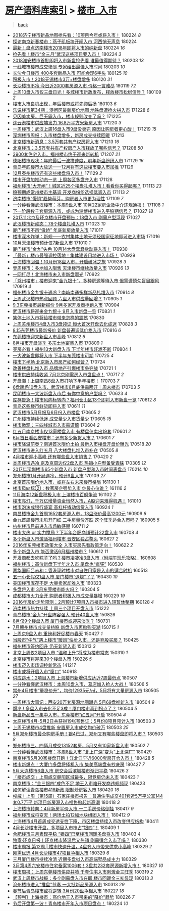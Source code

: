[房产语料库索引](../../README.md)  > [楼市_入市](楼市_入市.md)
====
> [back](../README.md)

- [2018济宁楼市新品地图抢先看：10项目今年或将入市！](http://jkwz.applinzi.com/ittc/7073593799568000010.html#2018%E6%B5%8E%E5%AE%81%E6%A5%BC%E5%B8%82%E6%96%B0%E5%93%81%E5%9C%B0%E5%9B%BE%E6%8A%A2%E5%85%88%E7%9C%8B%EF%BC%9A10%E9%A1%B9%E7%9B%AE%E4%BB%8A%E5%B9%B4%E6%88%96%E5%B0%86%E5%85%A5%E5%B8%82%EF%BC%81) 180224 *8* 
- [探访南京新春楼市：燕子矶板块开闸入市 河西悄无声息](http://jkwz.applinzi.com/ittc/7073593736338867216.html#%E6%8E%A2%E8%AE%BF%E5%8D%97%E4%BA%AC%E6%96%B0%E6%98%A5%E6%A5%BC%E5%B8%82%EF%BC%9A%E7%87%95%E5%AD%90%E7%9F%B6%E6%9D%BF%E5%9D%97%E5%BC%80%E9%97%B8%E5%85%A5%E5%B8%82+%E6%B2%B3%E8%A5%BF%E6%82%84%E6%97%A0%E5%A3%B0%E6%81%AF) 180224  
- [最新！盘点济南楼市2018年即将入市的纯新盘](http://jkwz.applinzi.com/ittc/7073584545079493648.html#%E6%9C%80%E6%96%B0%EF%BC%81%E7%9B%98%E7%82%B9%E6%B5%8E%E5%8D%97%E6%A5%BC%E5%B8%822018%E5%B9%B4%E5%8D%B3%E5%B0%86%E5%85%A5%E5%B8%82%E7%9A%84%E7%BA%AF%E6%96%B0%E7%9B%98) 180224 *16* 
- [抢先看！楼市“金三月”武汉这些项目要入市！](http://jkwz.applinzi.com/ittc/7073577116811920391.html#%E6%8A%A2%E5%85%88%E7%9C%8B%EF%BC%81%E6%A5%BC%E5%B8%82%E2%80%9C%E9%87%91%E4%B8%89%E6%9C%88%E2%80%9D%E6%AD%A6%E6%B1%89%E8%BF%99%E4%BA%9B%E9%A1%B9%E7%9B%AE%E8%A6%81%E5%85%A5%E5%B8%82%EF%BC%81) 180224 *3* 
- [2018淮安楼市首批即将入市新盘抢先看 谁最值得期待？](http://jkwz.applinzi.com/ittc/7065936252782511114.html#2018%E6%B7%AE%E5%AE%89%E6%A5%BC%E5%B8%82%E9%A6%96%E6%89%B9%E5%8D%B3%E5%B0%86%E5%85%A5%E5%B8%82%E6%96%B0%E7%9B%98%E6%8A%A2%E5%85%88%E7%9C%8B+%E8%B0%81%E6%9C%80%E5%80%BC%E5%BE%97%E6%9C%9F%E5%BE%85%EF%BC%9F) 180203 *13* 
- [一线城市楼市成交惨淡 专家给出最佳入市时间](http://jkwz.applinzi.com/ittc/7065903603091244043.html#%E4%B8%80%E7%BA%BF%E5%9F%8E%E5%B8%82%E6%A5%BC%E5%B8%82%E6%88%90%E4%BA%A4%E6%83%A8%E6%B7%A1+%E4%B8%93%E5%AE%B6%E7%BB%99%E5%87%BA%E6%9C%80%E4%BD%B3%E5%85%A5%E5%B8%82%E6%97%B6%E9%97%B4) 180203 *10* 
- [长沙今日楼市 400多套新品入市 可能会现6字头](http://jkwz.applinzi.com/ittc/7062476510005298187.html#%E9%95%BF%E6%B2%99%E4%BB%8A%E6%97%A5%E6%A5%BC%E5%B8%82+400%E5%A4%9A%E5%A5%97%E6%96%B0%E5%93%81%E5%85%A5%E5%B8%82+%E5%8F%AF%E8%83%BD%E4%BC%9A%E7%8E%B06%E5%AD%97%E5%A4%B4) 180125 *10* 
- [积极入市！2018无锡楼市3万+楼盘增多](http://jkwz.applinzi.com/ittc/7060593693109519376.html#%E7%A7%AF%E6%9E%81%E5%85%A5%E5%B8%82%EF%BC%812018%E6%97%A0%E9%94%A1%E6%A5%BC%E5%B8%823%E4%B8%87%2B%E6%A5%BC%E7%9B%98%E5%A2%9E%E5%A4%9A) 180120 *31* 
- [长沙楼市不冷 今日近2000套房源入市 价格一言难尽](http://jkwz.applinzi.com/ittc/7060236160427623431.html#%E9%95%BF%E6%B2%99%E6%A5%BC%E5%B8%82%E4%B8%8D%E5%86%B7+%E4%BB%8A%E6%97%A5%E8%BF%912000%E5%A5%97%E6%88%BF%E6%BA%90%E5%85%A5%E5%B8%82+%E4%BB%B7%E6%A0%BC%E4%B8%80%E8%A8%80%E9%9A%BE%E5%B0%BD) 180119 *72* 
- [上周10盘入市仅三盘日光！多城楼市新政发布，释放楼市松绑信号？](http://jkwz.applinzi.com/ittc/7056492863951471622.html#%E4%B8%8A%E5%91%A810%E7%9B%98%E5%85%A5%E5%B8%82%E4%BB%85%E4%B8%89%E7%9B%98%E6%97%A5%E5%85%89%EF%BC%81%E5%A4%9A%E5%9F%8E%E6%A5%BC%E5%B8%82%E6%96%B0%E6%94%BF%E5%8F%91%E5%B8%83%EF%BC%8C%E9%87%8A%E6%94%BE%E6%A5%BC%E5%B8%82%E6%9D%BE%E7%BB%91%E4%BF%A1%E5%8F%B7%EF%BC%9F) 180109 *2* 
- [楼市入市良机出现，年后楼市或将先抑后扬](http://jkwz.applinzi.com/ittc/7054474917309842449.html#%E6%A5%BC%E5%B8%82%E5%85%A5%E5%B8%82%E8%89%AF%E6%9C%BA%E5%87%BA%E7%8E%B0%EF%BC%8C%E5%B9%B4%E5%90%8E%E6%A5%BC%E5%B8%82%E6%88%96%E5%B0%86%E5%85%88%E6%8A%91%E5%90%8E%E6%89%AC) 180103 *6* 
- [乐说楼市第34期：港闸区最新房价地图 地铁盘遭抢火拼入市](http://jkwz.applinzi.com/ittc/7052142664563033105.html#%E4%B9%90%E8%AF%B4%E6%A5%BC%E5%B8%82%E7%AC%AC34%E6%9C%9F%EF%BC%9A%E6%B8%AF%E9%97%B8%E5%8C%BA%E6%9C%80%E6%96%B0%E6%88%BF%E4%BB%B7%E5%9C%B0%E5%9B%BE+%E5%9C%B0%E9%93%81%E7%9B%98%E9%81%AD%E6%8A%A2%E7%81%AB%E6%8B%BC%E5%85%A5%E5%B8%82) 171228 *6* 
- [贝因美卖房，巨无霸入市，楼市规则改变了吗？](http://jkwz.applinzi.com/ittc/7051051119017477136.html#%E8%B4%9D%E5%9B%A0%E7%BE%8E%E5%8D%96%E6%88%BF%EF%BC%8C%E5%B7%A8%E6%97%A0%E9%9C%B8%E5%85%A5%E5%B8%82%EF%BC%8C%E6%A5%BC%E5%B8%82%E8%A7%84%E5%88%99%E6%94%B9%E5%8F%98%E4%BA%86%E5%90%97%EF%BC%9F) 171225  
- [连云港楼市供应端发力 16.8万平方米新房入市](http://jkwz.applinzi.com/ittc/7049197548256887824.html#%E8%BF%9E%E4%BA%91%E6%B8%AF%E6%A5%BC%E5%B8%82%E4%BE%9B%E5%BA%94%E7%AB%AF%E5%8F%91%E5%8A%9B+16.8%E4%B8%87%E5%B9%B3%E6%96%B9%E7%B1%B3%E6%96%B0%E6%88%BF%E5%85%A5%E5%B8%82) 171220 *3* 
- [一周楼市：武汉上周16盘入市9盘没卖完 原因让购房者更心酸！](http://jkwz.applinzi.com/ittc/7048791318992520209.html#%E4%B8%80%E5%91%A8%E6%A5%BC%E5%B8%82%EF%BC%9A%E6%AD%A6%E6%B1%89%E4%B8%8A%E5%91%A816%E7%9B%98%E5%85%A5%E5%B8%829%E7%9B%98%E6%B2%A1%E5%8D%96%E5%AE%8C+%E5%8E%9F%E5%9B%A0%E8%AE%A9%E8%B4%AD%E6%88%BF%E8%80%85%E6%9B%B4%E5%BF%83%E9%85%B8%EF%BC%81) 171219 *15* 
- [深圳楼市周报：入市楼盘增多，新房成交持续回暖](http://jkwz.applinzi.com/ittc/7046620604378121232.html#%E6%B7%B1%E5%9C%B3%E6%A5%BC%E5%B8%82%E5%91%A8%E6%8A%A5%EF%BC%9A%E5%85%A5%E5%B8%82%E6%A5%BC%E7%9B%98%E5%A2%9E%E5%A4%9A%EF%BC%8C%E6%96%B0%E6%88%BF%E6%88%90%E4%BA%A4%E6%8C%81%E7%BB%AD%E5%9B%9E%E6%9A%96) 171213  
- [北京楼市新消息：3.5万套共有产权房将入市](http://jkwz.applinzi.com/ittc/7046530559818335248.html#%E5%8C%97%E4%BA%AC%E6%A5%BC%E5%B8%82%E6%96%B0%E6%B6%88%E6%81%AF%EF%BC%9A3.5%E4%B8%87%E5%A5%97%E5%85%B1%E6%9C%89%E4%BA%A7%E6%9D%83%E6%88%BF%E5%B0%86%E5%85%A5%E5%B8%82) 171213 *16* 
- [北京楼市：3.5万套共有产权房产入市释放了哪些信号？](http://jkwz.applinzi.com/ittc/7044705425440637969.html#%E5%8C%97%E4%BA%AC%E6%A5%BC%E5%B8%82%EF%BC%9A3.5%E4%B8%87%E5%A5%97%E5%85%B1%E6%9C%89%E4%BA%A7%E6%9D%83%E6%88%BF%E4%BA%A7%E5%85%A5%E5%B8%82%E9%87%8A%E6%94%BE%E4%BA%86%E5%93%AA%E4%BA%9B%E4%BF%A1%E5%8F%B7%EF%BC%9F) 171208 *50* 
- [3900套住宅入市，福州楼市终于迎来新转机](http://jkwz.applinzi.com/ittc/7044269116888712209.html#3900%E5%A5%97%E4%BD%8F%E5%AE%85%E5%85%A5%E5%B8%82%EF%BC%8C%E7%A6%8F%E5%B7%9E%E6%A5%BC%E5%B8%82%E7%BB%88%E4%BA%8E%E8%BF%8E%E6%9D%A5%E6%96%B0%E8%BD%AC%E6%9C%BA) 171207 *21* 
- [德阳楼市现状：年底最后一波拼速度，明年新盘纷纷入市](http://jkwz.applinzi.com/ittc/7041435168668124177.html#%E5%BE%B7%E9%98%B3%E6%A5%BC%E5%B8%82%E7%8E%B0%E7%8A%B6%EF%BC%9A%E5%B9%B4%E5%BA%95%E6%9C%80%E5%90%8E%E4%B8%80%E6%B3%A2%E6%8B%BC%E9%80%9F%E5%BA%A6%EF%BC%8C%E6%98%8E%E5%B9%B4%E6%96%B0%E7%9B%98%E7%BA%B7%E7%BA%B7%E5%85%A5%E5%B8%82) 171129 *16* 
- [青岛年底楼市大放送——12月将有这些楼市要入市加推](http://jkwz.applinzi.com/ittc/7041409766818055185.html#%E9%9D%92%E5%B2%9B%E5%B9%B4%E5%BA%95%E6%A5%BC%E5%B8%82%E5%A4%A7%E6%94%BE%E9%80%81%E2%80%94%E2%80%9412%E6%9C%88%E5%B0%86%E6%9C%89%E8%BF%99%E4%BA%9B%E6%A5%BC%E5%B8%82%E8%A6%81%E5%85%A5%E5%B8%82%E5%8A%A0%E6%8E%A8) 171129  
- [12月泰州楼市还有这些楼盘将入市！](http://jkwz.applinzi.com/ittc/7041375988531856401.html#12%E6%9C%88%E6%B3%B0%E5%B7%9E%E6%A5%BC%E5%B8%82%E8%BF%98%E6%9C%89%E8%BF%99%E4%BA%9B%E6%A5%BC%E7%9B%98%E5%B0%86%E5%85%A5%E5%B8%82%EF%BC%81) 171129 *2* 
- [楼市开盘加推动态一览 上周各区多盘齐入市](http://jkwz.applinzi.com/ittc/7040918378875716624.html#%E6%A5%BC%E5%B8%82%E5%BC%80%E7%9B%98%E5%8A%A0%E6%8E%A8%E5%8A%A8%E6%80%81%E4%B8%80%E8%A7%88+%E4%B8%8A%E5%91%A8%E5%90%84%E5%8C%BA%E5%A4%9A%E7%9B%98%E9%BD%90%E5%85%A5%E5%B8%82) 171128  
- [福州楼市“大开闸”！城区近25个楼盘扎堆入市！看看你买得起哪？](http://jkwz.applinzi.com/ittc/7035528357092017169.html#%E7%A6%8F%E5%B7%9E%E6%A5%BC%E5%B8%82%E2%80%9C%E5%A4%A7%E5%BC%80%E9%97%B8%E2%80%9D%EF%BC%81%E5%9F%8E%E5%8C%BA%E8%BF%9125%E4%B8%AA%E6%A5%BC%E7%9B%98%E6%89%8E%E5%A0%86%E5%85%A5%E5%B8%82%EF%BC%81%E7%9C%8B%E7%9C%8B%E4%BD%A0%E4%B9%B0%E5%BE%97%E8%B5%B7%E5%93%AA%EF%BC%9F) 171113 *23* 
- [稳预期成常州楼市主基调 开发商纷纷选择低调入市](http://jkwz.applinzi.com/ittc/7035447082578609169.html#%E7%A8%B3%E9%A2%84%E6%9C%9F%E6%88%90%E5%B8%B8%E5%B7%9E%E6%A5%BC%E5%B8%82%E4%B8%BB%E5%9F%BA%E8%B0%83+%E5%BC%80%E5%8F%91%E5%95%86%E7%BA%B7%E7%BA%B7%E9%80%89%E6%8B%A9%E4%BD%8E%E8%B0%83%E5%85%A5%E5%B8%82) 171113 *2* 
- [济南楼市“慢销”趋势萌芽，购房者入市更为理性](http://jkwz.applinzi.com/ittc/7033893814744384529.html#%E6%B5%8E%E5%8D%97%E6%A5%BC%E5%B8%82%E2%80%9C%E6%85%A2%E9%94%80%E2%80%9D%E8%B6%8B%E5%8A%BF%E8%90%8C%E8%8A%BD%EF%BC%8C%E8%B4%AD%E6%88%BF%E8%80%85%E5%85%A5%E5%B8%82%E6%9B%B4%E4%B8%BA%E7%90%86%E6%80%A7) 171109 *7* 
- [一分钟看懂武汉楼市：本周9盘入市 10月22家房企及中介违规通报！](http://jkwz.applinzi.com/ittc/7033599965530686480.html#%E4%B8%80%E5%88%86%E9%92%9F%E7%9C%8B%E6%87%82%E6%AD%A6%E6%B1%89%E6%A5%BC%E5%B8%82%EF%BC%9A%E6%9C%AC%E5%91%A89%E7%9B%98%E5%85%A5%E5%B8%82+10%E6%9C%8822%E5%AE%B6%E6%88%BF%E4%BC%81%E5%8F%8A%E4%B8%AD%E4%BB%8B%E8%BF%9D%E8%A7%84%E9%80%9A%E6%8A%A5%EF%BC%81) 171108 *1* 
- [下一阶段数千套房源入市，或成为淄博楼市进入平稳期信号？](http://jkwz.applinzi.com/ittc/7029160402821317648.html#%E4%B8%8B%E4%B8%80%E9%98%B6%E6%AE%B5%E6%95%B0%E5%8D%83%E5%A5%97%E6%88%BF%E6%BA%90%E5%85%A5%E5%B8%82%EF%BC%8C%E6%88%96%E6%88%90%E4%B8%BA%E6%B7%84%E5%8D%9A%E6%A5%BC%E5%B8%82%E8%BF%9B%E5%85%A5%E5%B9%B3%E7%A8%B3%E6%9C%9F%E4%BF%A1%E5%8F%B7%EF%BC%9F) 171027 *18* 
- [2017.11北京及环京楼市开盘预告：18盘入市 刚需户型浮现](http://jkwz.applinzi.com/ittc/7028908846691648528.html#2017.11%E5%8C%97%E4%BA%AC%E5%8F%8A%E7%8E%AF%E4%BA%AC%E6%A5%BC%E5%B8%82%E5%BC%80%E7%9B%98%E9%A2%84%E5%91%8A%EF%BC%9A18%E7%9B%98%E5%85%A5%E5%B8%82+%E5%88%9A%E9%9C%80%E6%88%B7%E5%9E%8B%E6%B5%AE%E7%8E%B0) 171027  
- [武汉楼市新动态：78个楼盘扎堆入市](http://jkwz.applinzi.com/ittc/7027604829197829137.html#%E6%AD%A6%E6%B1%89%E6%A5%BC%E5%B8%82%E6%96%B0%E5%8A%A8%E6%80%81%EF%BC%9A78%E4%B8%AA%E6%A5%BC%E7%9B%98%E6%89%8E%E5%A0%86%E5%85%A5%E5%B8%82) 171023 *10* 
- [厦门楼市不再“傲娇” 年底新房放量入市](http://jkwz.applinzi.com/ittc/7025531848086782992.html#%E5%8E%A6%E9%97%A8%E6%A5%BC%E5%B8%82%E4%B8%8D%E5%86%8D%E2%80%9C%E5%82%B2%E5%A8%87%E2%80%9D+%E5%B9%B4%E5%BA%95%E6%96%B0%E6%88%BF%E6%94%BE%E9%87%8F%E5%85%A5%E5%B8%82) 171017  
- [楼市深水炸弹：新规——农村集体土地无须经国家征地即可进入市场](http://jkwz.applinzi.com/ittc/7024834953244836881.html#%E6%A5%BC%E5%B8%82%E6%B7%B1%E6%B0%B4%E7%82%B8%E5%BC%B9%EF%BC%9A%E6%96%B0%E8%A7%84%E2%80%94%E2%80%94%E5%86%9C%E6%9D%91%E9%9B%86%E4%BD%93%E5%9C%9F%E5%9C%B0%E6%97%A0%E9%A1%BB%E7%BB%8F%E5%9B%BD%E5%AE%B6%E5%BE%81%E5%9C%B0%E5%8D%B3%E5%8F%AF%E8%BF%9B%E5%85%A5%E5%B8%82%E5%9C%BA) 171016  
- [10月天津楼市预计仅7新盘入市](http://jkwz.applinzi.com/ittc/7022736474364183568.html#10%E6%9C%88%E5%A4%A9%E6%B4%A5%E6%A5%BC%E5%B8%82%E9%A2%84%E8%AE%A1%E4%BB%857%E6%96%B0%E7%9B%98%E5%85%A5%E5%B8%82) 171010 *1* 
- [厦门楼市“金九”失色 10月14大盘蠢蠢欲动将入市！](http://jkwz.applinzi.com/ittc/7019192430518338577.html#%E5%8E%A6%E9%97%A8%E6%A5%BC%E5%B8%82%E2%80%9C%E9%87%91%E4%B9%9D%E2%80%9D%E5%A4%B1%E8%89%B2+10%E6%9C%8814%E5%A4%A7%E7%9B%98%E8%A0%A2%E8%A0%A2%E6%AC%B2%E5%8A%A8%E5%B0%86%E5%85%A5%E5%B8%82%EF%BC%81) 170930  
- [「最新」楼市最强调控落地！集体建设用地进入市场！](http://jkwz.applinzi.com/ittc/7018807340827149329.html#%E3%80%8C%E6%9C%80%E6%96%B0%E3%80%8D%E6%A5%BC%E5%B8%82%E6%9C%80%E5%BC%BA%E8%B0%83%E6%8E%A7%E8%90%BD%E5%9C%B0%EF%BC%81%E9%9B%86%E4%BD%93%E5%BB%BA%E8%AE%BE%E7%94%A8%E5%9C%B0%E8%BF%9B%E5%85%A5%E5%B8%82%E5%9C%BA%EF%BC%81) 170929  
- [上海楼市回温！10月份18盘入市，开启破冰之旅](http://jkwz.applinzi.com/ittc/7018408747788141585.html#%E4%B8%8A%E6%B5%B7%E6%A5%BC%E5%B8%82%E5%9B%9E%E6%B8%A9%EF%BC%8110%E6%9C%88%E4%BB%BD18%E7%9B%98%E5%85%A5%E5%B8%82%EF%BC%8C%E5%BC%80%E5%90%AF%E7%A0%B4%E5%86%B0%E4%B9%8B%E6%97%85) 170928 *3* 
- [壹周楼市：多地加入限售 天津楼市继续放量入市](http://jkwz.applinzi.com/ittc/7017639813950473232.html#%E5%A3%B9%E5%91%A8%E6%A5%BC%E5%B8%82%EF%BC%9A%E5%A4%9A%E5%9C%B0%E5%8A%A0%E5%85%A5%E9%99%90%E5%94%AE+%E5%A4%A9%E6%B4%A5%E6%A5%BC%E5%B8%82%E7%BB%A7%E7%BB%AD%E6%94%BE%E9%87%8F%E5%85%A5%E5%B8%82) 170926 *13* 
- [一网打尽！北海楼市未入市新盘曝光](http://jkwz.applinzi.com/ittc/7015913845921678352.html#%E4%B8%80%E7%BD%91%E6%89%93%E5%B0%BD%EF%BC%81%E5%8C%97%E6%B5%B7%E6%A5%BC%E5%B8%82%E6%9C%AA%E5%85%A5%E5%B8%82%E6%96%B0%E7%9B%98%E6%9B%9D%E5%85%89) 170922  
- [「滁州楼市」楼市迎来“金九银十”，多种房源等待入市 但需谨慎勿盲目跟风](http://jkwz.applinzi.com/ittc/7015093436066300945.html#%E3%80%8C%E6%BB%81%E5%B7%9E%E6%A5%BC%E5%B8%82%E3%80%8D%E6%A5%BC%E5%B8%82%E8%BF%8E%E6%9D%A5%E2%80%9C%E9%87%91%E4%B9%9D%E9%93%B6%E5%8D%81%E2%80%9D%EF%BC%8C%E5%A4%9A%E7%A7%8D%E6%88%BF%E6%BA%90%E7%AD%89%E5%BE%85%E5%85%A5%E5%B8%82+%E4%BD%86%E9%9C%80%E8%B0%A8%E6%85%8E%E5%8B%BF%E7%9B%B2%E7%9B%AE%E8%B7%9F%E9%A3%8E) 170919 *4* 
- [福州楼市金九银十遇冷？南屿南通多样新品扎堆入市](http://jkwz.applinzi.com/ittc/7013173233782883344.html#%E7%A6%8F%E5%B7%9E%E6%A5%BC%E5%B8%82%E9%87%91%E4%B9%9D%E9%93%B6%E5%8D%81%E9%81%87%E5%86%B7%EF%BC%9F%E5%8D%97%E5%B1%BF%E5%8D%97%E9%80%9A%E5%A4%9A%E6%A0%B7%E6%96%B0%E5%93%81%E6%89%8E%E5%A0%86%E5%85%A5%E5%B8%82) 170914 *8* 
- [上周武汉楼市热点回顾 六盘入市供应量回增？](http://jkwz.applinzi.com/ittc/7009743362046051344.html#%E4%B8%8A%E5%91%A8%E6%AD%A6%E6%B1%89%E6%A5%BC%E5%B8%82%E7%83%AD%E7%82%B9%E5%9B%9E%E9%A1%BE+%E5%85%AD%E7%9B%98%E5%85%A5%E5%B8%82%E4%BE%9B%E5%BA%94%E9%87%8F%E5%9B%9E%E5%A2%9E%EF%BC%9F) 170905 *1* 
- [9.3东莞楼市最新报价 9月多家开发商抢跑入市](http://jkwz.applinzi.com/ittc/7009389742876263440.html#9.3%E4%B8%9C%E8%8E%9E%E6%A5%BC%E5%B8%82%E6%9C%80%E6%96%B0%E6%8A%A5%E4%BB%B7+9%E6%9C%88%E5%A4%9A%E5%AE%B6%E5%BC%80%E5%8F%91%E5%95%86%E6%8A%A2%E8%B7%91%E5%85%A5%E5%B8%82) 170904  
- [武汉楼市将迎来金九银十 9月入市新盘一览](http://jkwz.applinzi.com/ittc/7007930304315261968.html#%E6%AD%A6%E6%B1%89%E6%A5%BC%E5%B8%82%E5%B0%86%E8%BF%8E%E6%9D%A5%E9%87%91%E4%B9%9D%E9%93%B6%E5%8D%81+9%E6%9C%88%E5%85%A5%E5%B8%82%E6%96%B0%E7%9B%98%E4%B8%80%E8%A7%88) 170831 *1* 
- [集体土地入市将给楼市带来怎样的震撼](http://jkwz.applinzi.com/ittc/7007681308044821521.html#%E9%9B%86%E4%BD%93%E5%9C%9F%E5%9C%B0%E5%85%A5%E5%B8%82%E5%B0%86%E7%BB%99%E6%A5%BC%E5%B8%82%E5%B8%A6%E6%9D%A5%E6%80%8E%E6%A0%B7%E7%9A%84%E9%9C%87%E6%92%BC) 170830  
- [上周苏州楼市4盘入市3盘领证 恒大首次开盘去化成迷](http://jkwz.applinzi.com/ittc/7006805339088094224.html#%E4%B8%8A%E5%91%A8%E8%8B%8F%E5%B7%9E%E6%A5%BC%E5%B8%824%E7%9B%98%E5%85%A5%E5%B8%823%E7%9B%98%E9%A2%86%E8%AF%81+%E6%81%92%E5%A4%A7%E9%A6%96%E6%AC%A1%E5%BC%80%E7%9B%98%E5%8E%BB%E5%8C%96%E6%88%90%E8%BF%B7) 170828 *3* 
- [8.15东莞楼市最新报价 新盘普遍调低价格入市](http://jkwz.applinzi.com/ittc/7002336241293722640.html#8.15%E4%B8%9C%E8%8E%9E%E6%A5%BC%E5%B8%82%E6%9C%80%E6%96%B0%E6%8A%A5%E4%BB%B7+%E6%96%B0%E7%9B%98%E6%99%AE%E9%81%8D%E8%B0%83%E4%BD%8E%E4%BB%B7%E6%A0%BC%E5%85%A5%E5%B8%82) 170816 *6* 
- [东莞楼市迎来新盘入市高峰](http://jkwz.applinzi.com/ittc/7000841905381049360.html#%E4%B8%9C%E8%8E%9E%E6%A5%BC%E5%B8%82%E8%BF%8E%E6%9D%A5%E6%96%B0%E7%9B%98%E5%85%A5%E5%B8%82%E9%AB%98%E5%B3%B0) 170812 *6* 
- [8月楼市开盘淡季 多宗土地密集入市](http://jkwz.applinzi.com/ittc/6999714693961483280.html#8%E6%9C%88%E6%A5%BC%E5%B8%82%E5%BC%80%E7%9B%98%E6%B7%A1%E5%AD%A3+%E5%A4%9A%E5%AE%97%E5%9C%9F%E5%9C%B0%E5%AF%86%E9%9B%86%E5%85%A5%E5%B8%82) 170809 *1* 
- [买房必看！福州13大新盘入市 下半年楼市好戏不断](http://jkwz.applinzi.com/ittc/6998017433691227153.html#%E4%B9%B0%E6%88%BF%E5%BF%85%E7%9C%8B%EF%BC%81%E7%A6%8F%E5%B7%9E13%E5%A4%A7%E6%96%B0%E7%9B%98%E5%85%A5%E5%B8%82+%E4%B8%8B%E5%8D%8A%E5%B9%B4%E6%A5%BC%E5%B8%82%E5%A5%BD%E6%88%8F%E4%B8%8D%E6%96%AD) 170804 *1* 
- [一大波新盘即将入市 下半年东莞楼市可期](http://jkwz.applinzi.com/ittc/6994019432920515601.html#%E4%B8%80%E5%A4%A7%E6%B3%A2%E6%96%B0%E7%9B%98%E5%8D%B3%E5%B0%86%E5%85%A5%E5%B8%82+%E4%B8%8B%E5%8D%8A%E5%B9%B4%E4%B8%9C%E8%8E%9E%E6%A5%BC%E5%B8%82%E5%8F%AF%E6%9C%9F) 170725 *4* 
- [楼市下半场 北京新入市房产如何经营？](http://jkwz.applinzi.com/ittc/6993877877651932176.html#%E6%A5%BC%E5%B8%82%E4%B8%8B%E5%8D%8A%E5%9C%BA+%E5%8C%97%E4%BA%AC%E6%96%B0%E5%85%A5%E5%B8%82%E6%88%BF%E4%BA%A7%E5%A6%82%E4%BD%95%E7%BB%8F%E8%90%A5%EF%BC%9F) 170724  
- [改善楼盘扎堆入市 品牌地产引爆楼市争夺战](http://jkwz.applinzi.com/ittc/6992656475984757777.html#%E6%94%B9%E5%96%84%E6%A5%BC%E7%9B%98%E6%89%8E%E5%A0%86%E5%85%A5%E5%B8%82+%E5%93%81%E7%89%8C%E5%9C%B0%E4%BA%A7%E5%BC%95%E7%88%86%E6%A5%BC%E5%B8%82%E4%BA%89%E5%A4%BA%E6%88%98) 170721 *1* 
- [楼市供应持续收紧 7月北京刚需房入市盘盘点！](http://jkwz.applinzi.com/ittc/6991159000857838609.html#%E6%A5%BC%E5%B8%82%E4%BE%9B%E5%BA%94%E6%8C%81%E7%BB%AD%E6%94%B6%E7%B4%A7+7%E6%9C%88%E5%8C%97%E4%BA%AC%E5%88%9A%E9%9C%80%E6%88%BF%E5%85%A5%E5%B8%82%E7%9B%98%E7%9B%98%E7%82%B9%EF%BC%81) 170717 *2* 
- [开盘潮！上周南昌8盘入市打响下半年楼市！](http://jkwz.applinzi.com/ittc/6986104553429533700.html#%E5%BC%80%E7%9B%98%E6%BD%AE%EF%BC%81%E4%B8%8A%E5%91%A8%E5%8D%97%E6%98%8C8%E7%9B%98%E5%85%A5%E5%B8%82%E6%89%93%E5%93%8D%E4%B8%8B%E5%8D%8A%E5%B9%B4%E6%A5%BC%E5%B8%82%EF%BC%81) 170703 *7* 
- [6盘暖场10盘入市，武汉楼市6月底供需两旺｜周末楼市](http://jkwz.applinzi.com/ittc/6985990624816661508.html#6%E7%9B%98%E6%9A%96%E5%9C%BA10%E7%9B%98%E5%85%A5%E5%B8%82%EF%BC%8C%E6%AD%A6%E6%B1%89%E6%A5%BC%E5%B8%826%E6%9C%88%E5%BA%95%E4%BE%9B%E9%9C%80%E4%B8%A4%E6%97%BA%EF%BD%9C%E5%91%A8%E6%9C%AB%E6%A5%BC%E5%B8%82) 170703 *5* 
- [昆明楼市一大波新盘入市后 有你中意的户型吗？](http://jkwz.applinzi.com/ittc/6982317216866239492.html#%E6%98%86%E6%98%8E%E6%A5%BC%E5%B8%82%E4%B8%80%E5%A4%A7%E6%B3%A2%E6%96%B0%E7%9B%98%E5%85%A5%E5%B8%82%E5%90%8E+%E6%9C%89%E4%BD%A0%E4%B8%AD%E6%84%8F%E7%9A%84%E6%88%B7%E5%9E%8B%E5%90%97%EF%BC%9F) 170623 *4* 
- [库存告急！楼市风向标转向？福州仓山区13个即将入市新盘一览](http://jkwz.applinzi.com/ittc/6978369550335607813.html#%E5%BA%93%E5%AD%98%E5%91%8A%E6%80%A5%EF%BC%81%E6%A5%BC%E5%B8%82%E9%A3%8E%E5%90%91%E6%A0%87%E8%BD%AC%E5%90%91%EF%BC%9F%E7%A6%8F%E5%B7%9E%E4%BB%93%E5%B1%B1%E5%8C%BA13%E4%B8%AA%E5%8D%B3%E5%B0%86%E5%85%A5%E5%B8%82%E6%96%B0%E7%9B%98%E4%B8%80%E8%A7%88) 170612 *8* 
- [青岛这些楼市鲜货即将入市](http://jkwz.applinzi.com/ittc/6977691838625350660.html#%E9%9D%92%E5%B2%9B%E8%BF%99%E4%BA%9B%E6%A5%BC%E5%B8%82%E9%B2%9C%E8%B4%A7%E5%8D%B3%E5%B0%86%E5%85%A5%E5%B8%82) 170611 *11* 
- [武汉楼市5月月报及6月份入市楼盘](http://jkwz.applinzi.com/ittc/6975792833414824965.html#%E6%AD%A6%E6%B1%89%E6%A5%BC%E5%B8%825%E6%9C%88%E6%9C%88%E6%8A%A5%E5%8F%8A6%E6%9C%88%E4%BB%BD%E5%85%A5%E5%B8%82%E6%A5%BC%E7%9B%98) 170605 *2* 
- [广州楼市持续低迷 成交量少入市货量少](http://jkwz.applinzi.com/ittc/6975697250792522756.html#%E5%B9%BF%E5%B7%9E%E6%A5%BC%E5%B8%82%E6%8C%81%E7%BB%AD%E4%BD%8E%E8%BF%B7+%E6%88%90%E4%BA%A4%E9%87%8F%E5%B0%91%E5%85%A5%E5%B8%82%E8%B4%A7%E9%87%8F%E5%B0%91) 170605 *15* 
- [楼市微观：三四线城市入市需谨慎](http://jkwz.applinzi.com/ittc/6974989928323613700.html#%E6%A5%BC%E5%B8%82%E5%BE%AE%E8%A7%82%EF%BC%9A%E4%B8%89%E5%9B%9B%E7%BA%BF%E5%9F%8E%E5%B8%82%E5%85%A5%E5%B8%82%E9%9C%80%E8%B0%A8%E6%85%8E) 170604 *2* 
- [红五月南京楼市仅13家楼盘入市 有楼盘仅卖出19套](http://jkwz.applinzi.com/ittc/6974342418240373764.html#%E7%BA%A2%E4%BA%94%E6%9C%88%E5%8D%97%E4%BA%AC%E6%A5%BC%E5%B8%82%E4%BB%8513%E5%AE%B6%E6%A5%BC%E7%9B%98%E5%85%A5%E5%B8%82+%E6%9C%89%E6%A5%BC%E7%9B%98%E4%BB%85%E5%8D%96%E5%87%BA19%E5%A5%97) 170601 *2* 
- [6月首日看西安楼市：还有多少新货入市？](http://jkwz.applinzi.com/ittc/6974171179685250052.html#6%E6%9C%88%E9%A6%96%E6%97%A5%E7%9C%8B%E8%A5%BF%E5%AE%89%E6%A5%BC%E5%B8%82%EF%BC%9A%E8%BF%98%E6%9C%89%E5%A4%9A%E5%B0%91%E6%96%B0%E8%B4%A7%E5%85%A5%E5%B8%82%EF%BC%9F) 170601 *7* 
- [楼市降温前奏？南通首次限价土拍 最新入市楼盘开盘价曝光](http://jkwz.applinzi.com/ittc/6969023167661081605.html#%E6%A5%BC%E5%B8%82%E9%99%8D%E6%B8%A9%E5%89%8D%E5%A5%8F%EF%BC%9F%E5%8D%97%E9%80%9A%E9%A6%96%E6%AC%A1%E9%99%90%E4%BB%B7%E5%9C%9F%E6%8B%8D+%E6%9C%80%E6%96%B0%E5%85%A5%E5%B8%82%E6%A5%BC%E7%9B%98%E5%BC%80%E7%9B%98%E4%BB%B7%E6%9B%9D%E5%85%89) 170518 *20* 
- [武汉楼市进入红五月 八大楼盘扎堆入市补仓](http://jkwz.applinzi.com/ittc/6964114257137386501.html#%E6%AD%A6%E6%B1%89%E6%A5%BC%E5%B8%82%E8%BF%9B%E5%85%A5%E7%BA%A2%E4%BA%94%E6%9C%88+%E5%85%AB%E5%A4%A7%E6%A5%BC%E7%9B%98%E6%89%8E%E5%A0%86%E5%85%A5%E5%B8%82%E8%A1%A5%E4%BB%93) 170505 *8* 
- [4月楼市迎小高峰 还有哪些盘入市销售？](http://jkwz.applinzi.com/ittc/6958563747139437573.html#4%E6%9C%88%E6%A5%BC%E5%B8%82%E8%BF%8E%E5%B0%8F%E9%AB%98%E5%B3%B0+%E8%BF%98%E6%9C%89%E5%93%AA%E4%BA%9B%E7%9B%98%E5%85%A5%E5%B8%82%E9%94%80%E5%94%AE%EF%BC%9F) 170420 *2* 
- [本周楼市遇冷 京及京周边仅2盘入市 热销小户型备受青睐](http://jkwz.applinzi.com/ittc/6941617870902658053.html#%E6%9C%AC%E5%91%A8%E6%A5%BC%E5%B8%82%E9%81%87%E5%86%B7+%E4%BA%AC%E5%8F%8A%E4%BA%AC%E5%91%A8%E8%BE%B9%E4%BB%852%E7%9B%98%E5%85%A5%E5%B8%82+%E7%83%AD%E9%94%80%E5%B0%8F%E6%88%B7%E5%9E%8B%E5%A4%87%E5%8F%97%E9%9D%92%E7%9D%90) 170305 *12* 
- [2017年深圳楼市65个新盘入市 新盘户型和入市时间表盘点](http://jkwz.applinzi.com/ittc/6934400281076040709.html#2017%E5%B9%B4%E6%B7%B1%E5%9C%B3%E6%A5%BC%E5%B8%8265%E4%B8%AA%E6%96%B0%E7%9B%98%E5%85%A5%E5%B8%82+%E6%96%B0%E7%9B%98%E6%88%B7%E5%9E%8B%E5%92%8C%E5%85%A5%E5%B8%82%E6%97%B6%E9%97%B4%E8%A1%A8%E7%9B%98%E7%82%B9) 170214 *10* 
- [郑州楼市1月开局遇冷，预计9盘入市](http://jkwz.applinzi.com/ittc/6921065915805598725.html#%E9%83%91%E5%B7%9E%E6%A5%BC%E5%B8%821%E6%9C%88%E5%BC%80%E5%B1%80%E9%81%87%E5%86%B7%EF%BC%8C%E9%A2%84%E8%AE%A19%E7%9B%98%E5%85%A5%E5%B8%82) 170109 *27* 
- [北京首宗限价地入市，或将左右未来楼市格局](http://jkwz.applinzi.com/ittc/6906310099986809860.html#%E5%8C%97%E4%BA%AC%E9%A6%96%E5%AE%97%E9%99%90%E4%BB%B7%E5%9C%B0%E5%85%A5%E5%B8%82%EF%BC%8C%E6%88%96%E5%B0%86%E5%B7%A6%E5%8F%B3%E6%9C%AA%E6%9D%A5%E6%A5%BC%E5%B8%82%E6%A0%BC%E5%B1%80) 161130 *1* 
- [楼市风向标②：数家房企强势入市 你最心仪谁？](http://jkwz.applinzi.com/ittc/6901043649537639429.html#%E6%A5%BC%E5%B8%82%E9%A3%8E%E5%90%91%E6%A0%87%E2%91%A1%EF%BC%9A%E6%95%B0%E5%AE%B6%E6%88%BF%E4%BC%81%E5%BC%BA%E5%8A%BF%E5%85%A5%E5%B8%82+%E4%BD%A0%E6%9C%80%E5%BF%83%E4%BB%AA%E8%B0%81%EF%BC%9F) 161116 *2* 
- [11月海南12新盘积极入市 上演楼市百舸争流](http://jkwz.applinzi.com/ittc/6895837494762800133.html#11%E6%9C%88%E6%B5%B7%E5%8D%9712%E6%96%B0%E7%9B%98%E7%A7%AF%E6%9E%81%E5%85%A5%E5%B8%82+%E4%B8%8A%E6%BC%94%E6%A5%BC%E5%B8%82%E7%99%BE%E8%88%B8%E4%BA%89%E6%B5%81) 161102 *2* 
- [楼市亮灯，千万亿增量资金悄然入市，A股迎来难得机遇！](http://jkwz.applinzi.com/ittc/6887281924510319620.html#%E6%A5%BC%E5%B8%82%E4%BA%AE%E7%81%AF%EF%BC%8C%E5%8D%83%E4%B8%87%E4%BA%BF%E5%A2%9E%E9%87%8F%E8%B5%84%E9%87%91%E6%82%84%E7%84%B6%E5%85%A5%E5%B8%82%EF%BC%8CA%E8%82%A1%E8%BF%8E%E6%9D%A5%E9%9A%BE%E5%BE%97%E6%9C%BA%E9%81%87%EF%BC%81) 161010  
- [楼市泡沫成银行盛宴 高杠杆撬动信贷入市](http://jkwz.applinzi.com/ittc/6881351915442537477.html#%E6%A5%BC%E5%B8%82%E6%B3%A1%E6%B2%AB%E6%88%90%E9%93%B6%E8%A1%8C%E7%9B%9B%E5%AE%B4+%E9%AB%98%E6%9D%A0%E6%9D%86%E6%92%AC%E5%8A%A8%E4%BF%A1%E8%B4%B7%E5%85%A5%E5%B8%82) 160924 *1* 
- [南昌楼市金九首周1652套房源入市，13盘涨价最高1200元](http://jkwz.applinzi.com/ittc/6875794784286934021.html#%E5%8D%97%E6%98%8C%E6%A5%BC%E5%B8%82%E9%87%91%E4%B9%9D%E9%A6%96%E5%91%A81652%E5%A5%97%E6%88%BF%E6%BA%90%E5%85%A5%E5%B8%82%EF%BC%8C13%E7%9B%98%E6%B6%A8%E4%BB%B7%E6%9C%80%E9%AB%981200%E5%85%83) 160909 *6* 
- [金九首周楼市未见开门红 二手房量价齐跌 这个旺季适合入市吗？](http://jkwz.applinzi.com/ittc/6874405923111568389.html#%E9%87%91%E4%B9%9D%E9%A6%96%E5%91%A8%E6%A5%BC%E5%B8%82%E6%9C%AA%E8%A7%81%E5%BC%80%E9%97%A8%E7%BA%A2+%E4%BA%8C%E6%89%8B%E6%88%BF%E9%87%8F%E4%BB%B7%E9%BD%90%E8%B7%8C+%E8%BF%99%E4%B8%AA%E6%97%BA%E5%AD%A3%E9%80%82%E5%90%88%E5%85%A5%E5%B8%82%E5%90%97%EF%BC%9F) 160905 *5* 
- [杭州楼市目前进入市场敏感期](http://jkwz.applinzi.com/ittc/6853512864593347588.html#%E6%9D%AD%E5%B7%9E%E6%A5%BC%E5%B8%82%E7%9B%AE%E5%89%8D%E8%BF%9B%E5%85%A5%E5%B8%82%E5%9C%BA%E6%95%8F%E6%84%9F%E6%9C%9F) 160711 *2* 
- [楼市大热 or 实力搅局？下半年合肥商铺预计22盘入市](http://jkwz.applinzi.com/ittc/6852436003352216580.html#%E6%A5%BC%E5%B8%82%E5%A4%A7%E7%83%AD+or+%E5%AE%9E%E5%8A%9B%E6%90%85%E5%B1%80%EF%BC%9F%E4%B8%8B%E5%8D%8A%E5%B9%B4%E5%90%88%E8%82%A5%E5%95%86%E9%93%BA%E9%A2%84%E8%AE%A122%E7%9B%98%E5%85%A5%E5%B8%82) 160708 *4* 
- [多个新盘入市激活福州楼市 晋安区独占鳌头](http://jkwz.applinzi.com/ittc/6848373780166214660.html#%E5%A4%9A%E4%B8%AA%E6%96%B0%E7%9B%98%E5%85%A5%E5%B8%82%E6%BF%80%E6%B4%BB%E7%A6%8F%E5%B7%9E%E6%A5%BC%E5%B8%82+%E6%99%8B%E5%AE%89%E5%8C%BA%E7%8B%AC%E5%8D%A0%E9%B3%8C%E5%A4%B4) 160627 *2* 
- [2016年东莞楼市政策大全 入市买房先看政策走向！](http://jkwz.applinzi.com/ittc/6846573982496850948.html#2016%E5%B9%B4%E4%B8%9C%E8%8E%9E%E6%A5%BC%E5%B8%82%E6%94%BF%E7%AD%96%E5%A4%A7%E5%85%A8+%E5%85%A5%E5%B8%82%E4%B9%B0%E6%88%BF%E5%85%88%E7%9C%8B%E6%94%BF%E7%AD%96%E8%B5%B0%E5%90%91%EF%BC%81) 160622 *2* 
- [多个新盘入市 能否激活6月福州楼市？](http://jkwz.applinzi.com/ittc/6842838552815338500.html#%E5%A4%9A%E4%B8%AA%E6%96%B0%E7%9B%98%E5%85%A5%E5%B8%82+%E8%83%BD%E5%90%A6%E6%BF%80%E6%B4%BB6%E6%9C%88%E7%A6%8F%E5%B7%9E%E6%A5%BC%E5%B8%82%EF%BC%9F) 160612 *11* 
- [开发商都去吃粽子了吗？楼市凄凄冷3盘入市（附端午玩乐攻略）](http://jkwz.applinzi.com/ittc/6841427972162323461.html#%E5%BC%80%E5%8F%91%E5%95%86%E9%83%BD%E5%8E%BB%E5%90%83%E7%B2%BD%E5%AD%90%E4%BA%86%E5%90%97%EF%BC%9F%E6%A5%BC%E5%B8%82%E5%87%84%E5%87%84%E5%86%B73%E7%9B%98%E5%85%A5%E5%B8%82%EF%BC%88%E9%99%84%E7%AB%AF%E5%8D%88%E7%8E%A9%E4%B9%90%E6%94%BB%E7%95%A5%EF%BC%89) 160608  
- [福州楼市：高价新盘下半年才入市 尾盘也“疯狂”](http://jkwz.applinzi.com/ittc/6837938746917651461.html#%E7%A6%8F%E5%B7%9E%E6%A5%BC%E5%B8%82%EF%BC%9A%E9%AB%98%E4%BB%B7%E6%96%B0%E7%9B%98%E4%B8%8B%E5%8D%8A%E5%B9%B4%E6%89%8D%E5%85%A5%E5%B8%82+%E5%B0%BE%E7%9B%98%E4%B9%9F%E2%80%9C%E7%96%AF%E7%8B%82%E2%80%9D) 160530  
- [嘉华国际吕志和：香港现时楼市对自住用家是入市的适合时机](http://jkwz.applinzi.com/ittc/6831642097463329797.html#%E5%98%89%E5%8D%8E%E5%9B%BD%E9%99%85%E5%90%95%E5%BF%97%E5%92%8C%EF%BC%9A%E9%A6%99%E6%B8%AF%E7%8E%B0%E6%97%B6%E6%A5%BC%E5%B8%82%E5%AF%B9%E8%87%AA%E4%BD%8F%E7%94%A8%E5%AE%B6%E6%98%AF%E5%85%A5%E5%B8%82%E7%9A%84%E9%80%82%E5%90%88%E6%97%B6%E6%9C%BA) 160513  
- [五一小长假仅1盘入市 厦门楼市“退烧”了？](http://jkwz.applinzi.com/ittc/6826890403118580741.html#%E4%BA%94%E4%B8%80%E5%B0%8F%E9%95%BF%E5%81%87%E4%BB%851%E7%9B%98%E5%85%A5%E5%B8%82+%E5%8E%A6%E9%97%A8%E6%A5%BC%E5%B8%82%E2%80%9C%E9%80%80%E7%83%A7%E2%80%9D%E4%BA%86%EF%BC%9F) 160430 *10* 
- [美国楼市库存不足 大量卖家却难入市](http://jkwz.applinzi.com/ittc/6812784810627957764.html#%E7%BE%8E%E5%9B%BD%E6%A5%BC%E5%B8%82%E5%BA%93%E5%AD%98%E4%B8%8D%E8%B6%B3+%E5%A4%A7%E9%87%8F%E5%8D%96%E5%AE%B6%E5%8D%B4%E9%9A%BE%E5%85%A5%E5%B8%82) 160323  
- [多盘将入市 3月东莞楼市能火吗？](http://jkwz.applinzi.com/ittc/6805673787936736261.html#%E5%A4%9A%E7%9B%98%E5%B0%86%E5%85%A5%E5%B8%82+3%E6%9C%88%E4%B8%9C%E8%8E%9E%E6%A5%BC%E5%B8%82%E8%83%BD%E7%81%AB%E5%90%97%EF%BC%9F) 160304 *5* 
- [成都楼市火力全开 购房者积极入市成交量暴增](http://jkwz.applinzi.com/ittc/6804248963616080900.html#%E6%88%90%E9%83%BD%E6%A5%BC%E5%B8%82%E7%81%AB%E5%8A%9B%E5%85%A8%E5%BC%80+%E8%B4%AD%E6%88%BF%E8%80%85%E7%A7%AF%E6%9E%81%E5%85%A5%E5%B8%82%E6%88%90%E4%BA%A4%E9%87%8F%E6%9A%B4%E5%A2%9E) 160229 *19* 
- [2016年房价走势预测：2月预计7项目入市楼市进入短暂休整期](http://jkwz.applinzi.com/ittc/6792419065075336196.html#2016%E5%B9%B4%E6%88%BF%E4%BB%B7%E8%B5%B0%E5%8A%BF%E9%A2%84%E6%B5%8B%EF%BC%9A2%E6%9C%88%E9%A2%84%E8%AE%A17%E9%A1%B9%E7%9B%AE%E5%85%A5%E5%B8%82%E6%A5%BC%E5%B8%82%E8%BF%9B%E5%85%A5%E7%9F%AD%E6%9A%82%E4%BC%91%E6%95%B4%E6%9C%9F) 160128 *4* 
- [济南楼市热力持续 上周三个项目开盘入市](http://jkwz.applinzi.com/ittc/6778730627469935620.html#%E6%B5%8E%E5%8D%97%E6%A5%BC%E5%B8%82%E7%83%AD%E5%8A%9B%E6%8C%81%E7%BB%AD+%E4%B8%8A%E5%91%A8%E4%B8%89%E4%B8%AA%E9%A1%B9%E7%9B%AE%E5%BC%80%E7%9B%98%E5%85%A5%E5%B8%82) 151222  
- [青岛楼市“金九”开盘阵容强大 预计40盘入市](http://jkwz.applinzi.com/ittc/6734868020365050885.html#%E9%9D%92%E5%B2%9B%E6%A5%BC%E5%B8%82%E2%80%9C%E9%87%91%E4%B9%9D%E2%80%9D%E5%BC%80%E7%9B%98%E9%98%B5%E5%AE%B9%E5%BC%BA%E5%A4%A7+%E9%A2%84%E8%AE%A140%E7%9B%98%E5%85%A5%E5%B8%82) 150826  
- [8月仅9个楼盘入市 厦门楼市或迎来淡季？](http://jkwz.applinzi.com/ittc/547650615487368108.html#8%E6%9C%88%E4%BB%859%E4%B8%AA%E6%A5%BC%E7%9B%98%E5%85%A5%E5%B8%82+%E5%8E%A6%E9%97%A8%E6%A5%BC%E5%B8%82%E6%88%96%E8%BF%8E%E6%9D%A5%E6%B7%A1%E5%AD%A3%EF%BC%9F) 150731  
- [7月赣州楼市成交量持稳 新盘入市再掀购买潮](http://jkwz.applinzi.com/ittc/547650615069355729.html#7%E6%9C%88%E8%B5%A3%E5%B7%9E%E6%A5%BC%E5%B8%82%E6%88%90%E4%BA%A4%E9%87%8F%E6%8C%81%E7%A8%B3+%E6%96%B0%E7%9B%98%E5%85%A5%E5%B8%82%E5%86%8D%E6%8E%80%E8%B4%AD%E4%B9%B0%E6%BD%AE) 150715 *1* 
- [上周京9盘入市 重磅利好促楼市春天](http://jkwz.applinzi.com/ittc/547650611406339116.html#%E4%B8%8A%E5%91%A8%E4%BA%AC9%E7%9B%98%E5%85%A5%E5%B8%82+%E9%87%8D%E7%A3%85%E5%88%A9%E5%A5%BD%E4%BF%83%E6%A5%BC%E5%B8%82%E6%98%A5%E5%A4%A9) 150427 *1* 
- [当股市“牛气”遇上楼市“暖风”快步入市，还是弃股买房？](http://jkwz.applinzi.com/ittc/547650611406552814.html#%E5%BD%93%E8%82%A1%E5%B8%82%E2%80%9C%E7%89%9B%E6%B0%94%E2%80%9D%E9%81%87%E4%B8%8A%E6%A5%BC%E5%B8%82%E2%80%9C%E6%9A%96%E9%A3%8E%E2%80%9D%E5%BF%AB%E6%AD%A5%E5%85%A5%E5%B8%82%EF%BC%8C%E8%BF%98%E6%98%AF%E5%BC%83%E8%82%A1%E4%B9%B0%E6%88%BF%EF%BC%9F) 150425  
- [福州楼市签约回升 仍无新货入市](http://jkwz.applinzi.com/ittc/547650611397561530.html#%E7%A6%8F%E5%B7%9E%E6%A5%BC%E5%B8%82%E7%AD%BE%E7%BA%A6%E5%9B%9E%E5%8D%87+%E4%BB%8D%E6%97%A0%E6%96%B0%E8%B4%A7%E5%85%A5%E5%B8%82) 150313 *3* 
- [北京上周仅2项目入市 “温和上升”将成为楼市常态](http://jkwz.applinzi.com/ittc/547650611396780906.html#%E5%8C%97%E4%BA%AC%E4%B8%8A%E5%91%A8%E4%BB%852%E9%A1%B9%E7%9B%AE%E5%85%A5%E5%B8%82+%E2%80%9C%E6%B8%A9%E5%92%8C%E4%B8%8A%E5%8D%87%E2%80%9D%E5%B0%86%E6%88%90%E4%B8%BA%E6%A5%BC%E5%B8%82%E5%B8%B8%E6%80%81) 150310 *1* 
- [北京楼市将迎来30个楼盘入市](http://jkwz.applinzi.com/ittc/547650611392875694.html#%E5%8C%97%E4%BA%AC%E6%A5%BC%E5%B8%82%E5%B0%86%E8%BF%8E%E6%9D%A530%E4%B8%AA%E6%A5%BC%E7%9B%98%E5%85%A5%E5%B8%82) 150226 *5* 
- [楼市迈入市场调控新常态](http://jkwz.applinzi.com/ittc/547650611384863031.html#%E6%A5%BC%E5%B8%82%E8%BF%88%E5%85%A5%E5%B8%82%E5%9C%BA%E8%B0%83%E6%8E%A7%E6%96%B0%E5%B8%B8%E6%80%81) 141217  
- [楼市或将开启入市“窗口”](http://jkwz.applinzi.com/ittc/547650611373607932.html#%E6%A5%BC%E5%B8%82%E6%88%96%E5%B0%86%E5%BC%80%E5%90%AF%E5%85%A5%E5%B8%82%E2%80%9C%E7%AA%97%E5%8F%A3%E2%80%9D) 140918  
- [供应跳水：2项目入市 上海楼市新增供应达近7周最低点](http://jkwz.applinzi.com/ittc/7100390692063020038.html#%E4%BE%9B%E5%BA%94%E8%B7%B3%E6%B0%B4%EF%BC%9A2%E9%A1%B9%E7%9B%AE%E5%85%A5%E5%B8%82+%E4%B8%8A%E6%B5%B7%E6%A5%BC%E5%B8%82%E6%96%B0%E5%A2%9E%E4%BE%9B%E5%BA%94%E8%BE%BE%E8%BF%917%E5%91%A8%E6%9C%80%E4%BD%8E%E7%82%B9) 180507  
- [一分钟看懂武汉楼市：本周10盘入市，葛店加入抢人大战！](http://jkwz.applinzi.com/ittc/7099932989809230855.html#%E4%B8%80%E5%88%86%E9%92%9F%E7%9C%8B%E6%87%82%E6%AD%A6%E6%B1%89%E6%A5%BC%E5%B8%82%EF%BC%9A%E6%9C%AC%E5%91%A810%E7%9B%98%E5%85%A5%E5%B8%82%EF%BC%8C%E8%91%9B%E5%BA%97%E5%8A%A0%E5%85%A5%E6%8A%A2%E4%BA%BA%E5%A4%A7%E6%88%98%EF%BC%81) 180506 *5* 
- [常州4月楼市“量稳价升”，均价12935元/㎡，5月将有大量房源入市](http://jkwz.applinzi.com/ittc/7099661445111481354.html#%E5%B8%B8%E5%B7%9E4%E6%9C%88%E6%A5%BC%E5%B8%82%E2%80%9C%E9%87%8F%E7%A8%B3%E4%BB%B7%E5%8D%87%E2%80%9D%EF%BC%8C%E5%9D%87%E4%BB%B712935%E5%85%83%2F%E3%8E%A1%EF%BC%8C5%E6%9C%88%E5%B0%86%E6%9C%89%E5%A4%A7%E9%87%8F%E6%88%BF%E6%BA%90%E5%85%A5%E5%B8%82) 180505 *27* 
- [一周楼市大事记：西安20万套房源地图曝光 5月69盘推新入市](http://jkwz.applinzi.com/ittc/7099299972925359115.html#%E4%B8%80%E5%91%A8%E6%A5%BC%E5%B8%82%E5%A4%A7%E4%BA%8B%E8%AE%B0%EF%BC%9A%E8%A5%BF%E5%AE%8920%E4%B8%87%E5%A5%97%E6%88%BF%E6%BA%90%E5%9C%B0%E5%9B%BE%E6%9B%9D%E5%85%89+5%E6%9C%8869%E7%9B%98%E6%8E%A8%E6%96%B0%E5%85%A5%E5%B8%82) 180504 *9* 
- [爆冷 ! 多盘入市去化不足3成！厦门楼市真到拐点了？](http://jkwz.applinzi.com/ittc/7099195864323195910.html#%E7%88%86%E5%86%B7+%21+%E5%A4%9A%E7%9B%98%E5%85%A5%E5%B8%82%E5%8E%BB%E5%8C%96%E4%B8%8D%E8%B6%B33%E6%88%90%EF%BC%81%E5%8E%A6%E9%97%A8%E6%A5%BC%E5%B8%82%E7%9C%9F%E5%88%B0%E6%8B%90%E7%82%B9%E4%BA%86%EF%BC%9F) 180504 *5* 
- [新盘新品五一集中入市，东莞楼市“红五月”开启](http://jkwz.applinzi.com/ittc/7099191085240943632.html#%E6%96%B0%E7%9B%98%E6%96%B0%E5%93%81%E4%BA%94%E4%B8%80%E9%9B%86%E4%B8%AD%E5%85%A5%E5%B8%82%EF%BC%8C%E4%B8%9C%E8%8E%9E%E6%A5%BC%E5%B8%82%E2%80%9C%E7%BA%A2%E4%BA%94%E6%9C%88%E2%80%9D%E5%BC%80%E5%90%AF) 180504 *4* 
- [太原楼市4月-5月2日共获得19张预售证；5月份8项目预计入市](http://jkwz.applinzi.com/ittc/7098945501724673035.html#%E5%A4%AA%E5%8E%9F%E6%A5%BC%E5%B8%824%E6%9C%88-5%E6%9C%882%E6%97%A5%E5%85%B1%E8%8E%B7%E5%BE%9719%E5%BC%A0%E9%A2%84%E5%94%AE%E8%AF%81%EF%BC%9B5%E6%9C%88%E4%BB%BD8%E9%A1%B9%E7%9B%AE%E9%A2%84%E8%AE%A1%E5%85%A5%E5%B8%82) 180503 *3* 
- [上周无锡楼市4盘推新 安置房入市成交均价破万](http://jkwz.applinzi.com/ittc/7098826218009003014.html#%E4%B8%8A%E5%91%A8%E6%97%A0%E9%94%A1%E6%A5%BC%E5%B8%824%E7%9B%98%E6%8E%A8%E6%96%B0+%E5%AE%89%E7%BD%AE%E6%88%BF%E5%85%A5%E5%B8%82%E6%88%90%E4%BA%A4%E5%9D%87%E4%BB%B7%E7%A0%B4%E4%B8%87) 180503 *25* 
- [5月郑州楼市最全购房手册！银4已过，郑州又有哪些楼盘即将入市？](http://jkwz.applinzi.com/ittc/7098813643473028103.html#5%E6%9C%88%E9%83%91%E5%B7%9E%E6%A5%BC%E5%B8%82%E6%9C%80%E5%85%A8%E8%B4%AD%E6%88%BF%E6%89%8B%E5%86%8C%EF%BC%81%E9%93%B64%E5%B7%B2%E8%BF%87%EF%BC%8C%E9%83%91%E5%B7%9E%E5%8F%88%E6%9C%89%E5%93%AA%E4%BA%9B%E6%A5%BC%E7%9B%98%E5%8D%B3%E5%B0%86%E5%85%A5%E5%B8%82%EF%BC%9F) 180503 *8* 
- [郑州楼市三、四俩月成交13152套房，5月又有10家新盘入市](http://jkwz.applinzi.com/ittc/7098589547422286865.html#%E9%83%91%E5%B7%9E%E6%A5%BC%E5%B8%82%E4%B8%89%E3%80%81%E5%9B%9B%E4%BF%A9%E6%9C%88%E6%88%90%E4%BA%A413152%E5%A5%97%E6%88%BF%EF%BC%8C5%E6%9C%88%E5%8F%88%E6%9C%8910%E5%AE%B6%E6%96%B0%E7%9B%98%E5%85%A5%E5%B8%82) 180502 *7* 
- [一分钟看懂武汉楼市：本周8盘入市 “北上广深”变为“上北深广”](http://jkwz.applinzi.com/ittc/7097507316914193424.html#%E4%B8%80%E5%88%86%E9%92%9F%E7%9C%8B%E6%87%82%E6%AD%A6%E6%B1%89%E6%A5%BC%E5%B8%82%EF%BC%9A%E6%9C%AC%E5%91%A88%E7%9B%98%E5%85%A5%E5%B8%82+%E2%80%9C%E5%8C%97%E4%B8%8A%E5%B9%BF%E6%B7%B1%E2%80%9D%E5%8F%98%E4%B8%BA%E2%80%9C%E4%B8%8A%E5%8C%97%E6%B7%B1%E5%B9%BF%E2%80%9D) 180429  
- [南京楼市5月30家楼盘开跑！江北江宁近6000套房开仓入市！](http://jkwz.applinzi.com/ittc/7097097836401525767.html#%E5%8D%97%E4%BA%AC%E6%A5%BC%E5%B8%825%E6%9C%8830%E5%AE%B6%E6%A5%BC%E7%9B%98%E5%BC%80%E8%B7%91%EF%BC%81%E6%B1%9F%E5%8C%97%E6%B1%9F%E5%AE%81%E8%BF%916000%E5%A5%97%E6%88%BF%E5%BC%80%E4%BB%93%E5%85%A5%E5%B8%82%EF%BC%81) 180428 *5* 
- [楼市新爆点！大厦门多盘将择机入市 集美高端盘有抄底房](http://jkwz.applinzi.com/ittc/7096756314757923857.html#%E6%A5%BC%E5%B8%82%E6%96%B0%E7%88%86%E7%82%B9%EF%BC%81%E5%A4%A7%E5%8E%A6%E9%97%A8%E5%A4%9A%E7%9B%98%E5%B0%86%E6%8B%A9%E6%9C%BA%E5%85%A5%E5%B8%82+%E9%9B%86%E7%BE%8E%E9%AB%98%E7%AB%AF%E7%9B%98%E6%9C%89%E6%8A%84%E5%BA%95%E6%88%BF) 180427 *7* 
- [5月大连楼市6盘入市 房交会后滨城楼市渐归平稳](http://jkwz.applinzi.com/ittc/7096216778525115399.html#5%E6%9C%88%E5%A4%A7%E8%BF%9E%E6%A5%BC%E5%B8%826%E7%9B%98%E5%85%A5%E5%B8%82+%E6%88%BF%E4%BA%A4%E4%BC%9A%E5%90%8E%E6%BB%A8%E5%9F%8E%E6%A5%BC%E5%B8%82%E6%B8%90%E5%BD%92%E5%B9%B3%E7%A8%B3) 180426 *3* 
- [「楼市成交」上周成交朝阳区域最多，限竞房仍未入市](http://jkwz.applinzi.com/ittc/7095132697817252880.html#%E3%80%8C%E6%A5%BC%E5%B8%82%E6%88%90%E4%BA%A4%E3%80%8D%E4%B8%8A%E5%91%A8%E6%88%90%E4%BA%A4%E6%9C%9D%E9%98%B3%E5%8C%BA%E5%9F%9F%E6%9C%80%E5%A4%9A%EF%BC%8C%E9%99%90%E7%AB%9E%E6%88%BF%E4%BB%8D%E6%9C%AA%E5%85%A5%E5%B8%82) 180423 *1* 
- [南京楼市：“金三银四”成色不足 地王入市难开发商违规频现](http://jkwz.applinzi.com/ittc/7095116968703296529.html#%E5%8D%97%E4%BA%AC%E6%A5%BC%E5%B8%82%EF%BC%9A%E2%80%9C%E9%87%91%E4%B8%89%E9%93%B6%E5%9B%9B%E2%80%9D%E6%88%90%E8%89%B2%E4%B8%8D%E8%B6%B3+%E5%9C%B0%E7%8E%8B%E5%85%A5%E5%B8%82%E9%9A%BE%E5%BC%80%E5%8F%91%E5%95%86%E8%BF%9D%E8%A7%84%E9%A2%91%E7%8E%B0) 180423  
- [如何解读青岛楼市418新政 限制炒房客入市](http://jkwz.applinzi.com/ittc/7093970900397589511.html#%E5%A6%82%E4%BD%95%E8%A7%A3%E8%AF%BB%E9%9D%92%E5%B2%9B%E6%A5%BC%E5%B8%82418%E6%96%B0%E6%94%BF+%E9%99%90%E5%88%B6%E7%82%92%E6%88%BF%E5%AE%A2%E5%85%A5%E5%B8%82) 180420 *16* 
- [权威！上周（第15周）石家庄楼市报告：普通住宅成交401套近5万平公寓144套0.7万平 新项目新房源入市推售掀起新高潮](http://jkwz.applinzi.com/ittc/7093228008200733706.html#%E6%9D%83%E5%A8%81%EF%BC%81%E4%B8%8A%E5%91%A8%EF%BC%88%E7%AC%AC15%E5%91%A8%EF%BC%89%E7%9F%B3%E5%AE%B6%E5%BA%84%E6%A5%BC%E5%B8%82%E6%8A%A5%E5%91%8A%EF%BC%9A%E6%99%AE%E9%80%9A%E4%BD%8F%E5%AE%85%E6%88%90%E4%BA%A4401%E5%A5%97%E8%BF%915%E4%B8%87%E5%B9%B3%E5%85%AC%E5%AF%93144%E5%A5%970.7%E4%B8%87%E5%B9%B3+%E6%96%B0%E9%A1%B9%E7%9B%AE%E6%96%B0%E6%88%BF%E6%BA%90%E5%85%A5%E5%B8%82%E6%8E%A8%E5%94%AE%E6%8E%80%E8%B5%B7%E6%96%B0%E9%AB%98%E6%BD%AE) 180418 *3* 
- [上海楼市转向：4月新房平价入市 一二手房价格倒挂](http://jkwz.applinzi.com/ittc/7093055024144057355.html#%E4%B8%8A%E6%B5%B7%E6%A5%BC%E5%B8%82%E8%BD%AC%E5%90%91%EF%BC%9A4%E6%9C%88%E6%96%B0%E6%88%BF%E5%B9%B3%E4%BB%B7%E5%85%A5%E5%B8%82+%E4%B8%80%E4%BA%8C%E6%89%8B%E6%88%BF%E4%BB%B7%E6%A0%BC%E5%80%92%E6%8C%82) 180417 *9* 
- [福州楼市或将变天！两场土拍12幅地块组团入市！](http://jkwz.applinzi.com/ittc/7091103904605668358.html#%E7%A6%8F%E5%B7%9E%E6%A5%BC%E5%B8%82%E6%88%96%E5%B0%86%E5%8F%98%E5%A4%A9%EF%BC%81%E4%B8%A4%E5%9C%BA%E5%9C%9F%E6%8B%8D12%E5%B9%85%E5%9C%B0%E5%9D%97%E7%BB%84%E5%9B%A2%E5%85%A5%E5%B8%82%EF%BC%81) 180412 *9* 
- [上海楼市4月首周成交透支性下降，市区楼盘持续入市改变供应结构](http://jkwz.applinzi.com/ittc/7090643338850206730.html#%E4%B8%8A%E6%B5%B7%E6%A5%BC%E5%B8%824%E6%9C%88%E9%A6%96%E5%91%A8%E6%88%90%E4%BA%A4%E9%80%8F%E6%94%AF%E6%80%A7%E4%B8%8B%E9%99%8D%EF%BC%8C%E5%B8%82%E5%8C%BA%E6%A5%BC%E7%9B%98%E6%8C%81%E7%BB%AD%E5%85%A5%E5%B8%82%E6%94%B9%E5%8F%98%E4%BE%9B%E5%BA%94%E7%BB%93%E6%9E%84) 180411  
- [4月长沙楼市开盘，多项目入市抢占“银四”！](http://jkwz.applinzi.com/ittc/7090037454214267914.html#4%E6%9C%88%E9%95%BF%E6%B2%99%E6%A5%BC%E5%B8%82%E5%BC%80%E7%9B%98%EF%BC%8C%E5%A4%9A%E9%A1%B9%E7%9B%AE%E5%85%A5%E5%B8%82%E6%8A%A2%E5%8D%A0%E2%80%9C%E9%93%B6%E5%9B%9B%E2%80%9D%EF%BC%81) 180409 *1* 
- [合肥楼市三月表现平稳 “银四”已至楼市回暖多盘将入市](http://jkwz.applinzi.com/ittc/7087699368318862343.html#%E5%90%88%E8%82%A5%E6%A5%BC%E5%B8%82%E4%B8%89%E6%9C%88%E8%A1%A8%E7%8E%B0%E5%B9%B3%E7%A8%B3+%E2%80%9C%E9%93%B6%E5%9B%9B%E2%80%9D%E5%B7%B2%E8%87%B3%E6%A5%BC%E5%B8%82%E5%9B%9E%E6%9A%96%E5%A4%9A%E7%9B%98%E5%B0%86%E5%85%A5%E5%B8%82) 180403 *4* 
- [独家·环京日报丨环京楼市降温后又热销 刚需适合入市了吗？](http://jkwz.applinzi.com/ittc/7086340251377468433.html#%E7%8B%AC%E5%AE%B6%C2%B7%E7%8E%AF%E4%BA%AC%E6%97%A5%E6%8A%A5%E4%B8%A8%E7%8E%AF%E4%BA%AC%E6%A5%BC%E5%B8%82%E9%99%8D%E6%B8%A9%E5%90%8E%E5%8F%88%E7%83%AD%E9%94%80+%E5%88%9A%E9%9C%80%E9%80%82%E5%90%88%E5%85%A5%E5%B8%82%E4%BA%86%E5%90%97%EF%BC%9F) 180330  
- [楼市周报 第12周 | 楼市快速升温，4盘齐入市带来供求小高峰](http://jkwz.applinzi.com/ittc/7085953956297835530.html#%E6%A5%BC%E5%B8%82%E5%91%A8%E6%8A%A5+%E7%AC%AC12%E5%91%A8+%7C+%E6%A5%BC%E5%B8%82%E5%BF%AB%E9%80%9F%E5%8D%87%E6%B8%A9%EF%BC%8C4%E7%9B%98%E9%BD%90%E5%85%A5%E5%B8%82%E5%B8%A6%E6%9D%A5%E4%BE%9B%E6%B1%82%E5%B0%8F%E9%AB%98%E5%B3%B0) 180329 *2* 
- [刚需优选 4月长沙楼市47项目争相入市](http://jkwz.applinzi.com/ittc/7085934104250156038.html#%E5%88%9A%E9%9C%80%E4%BC%98%E9%80%89+4%E6%9C%88%E9%95%BF%E6%B2%99%E6%A5%BC%E5%B8%8247%E9%A1%B9%E7%9B%AE%E4%BA%89%E7%9B%B8%E5%85%A5%E5%B8%82) 180329 *6* 
- [三月厦门楼市持续冷清 近期多盘拟入市高端墅品成主力](http://jkwz.applinzi.com/ittc/7085849605382341642.html#%E4%B8%89%E6%9C%88%E5%8E%A6%E9%97%A8%E6%A5%BC%E5%B8%82%E6%8C%81%E7%BB%AD%E5%86%B7%E6%B8%85+%E8%BF%91%E6%9C%9F%E5%A4%9A%E7%9B%98%E6%8B%9F%E5%85%A5%E5%B8%82%E9%AB%98%E7%AB%AF%E5%A2%85%E5%93%81%E6%88%90%E4%B8%BB%E5%8A%9B) 180329  
- [3月第4周六安楼市住宅备案1006套！3盘共232套房源新增入市！](http://jkwz.applinzi.com/ittc/7085162153361540113.html#3%E6%9C%88%E7%AC%AC4%E5%91%A8%E5%85%AD%E5%AE%89%E6%A5%BC%E5%B8%82%E4%BD%8F%E5%AE%85%E5%A4%87%E6%A1%881006%E5%A5%97%EF%BC%813%E7%9B%98%E5%85%B1232%E5%A5%97%E6%88%BF%E6%BA%90%E6%96%B0%E5%A2%9E%E5%85%A5%E5%B8%82%EF%BC%81) 180327 *10* 
- [楼市周报：上周东莞楼市供应井喷 千套住宅入市刺激金三旺季](http://jkwz.applinzi.com/ittc/7082236554867377159.html#%E6%A5%BC%E5%B8%82%E5%91%A8%E6%8A%A5%EF%BC%9A%E4%B8%8A%E5%91%A8%E4%B8%9C%E8%8E%9E%E6%A5%BC%E5%B8%82%E4%BE%9B%E5%BA%94%E4%BA%95%E5%96%B7+%E5%8D%83%E5%A5%97%E4%BD%8F%E5%AE%85%E5%85%A5%E5%B8%82%E5%88%BA%E6%BF%80%E9%87%91%E4%B8%89%E6%97%BA%E5%AD%A3) 180319 *2* 
- [武汉上周楼市战报：多个刚需盘入市在即 楼市回暖金三初显现](http://jkwz.applinzi.com/ittc/7079891479843832848.html#%E6%AD%A6%E6%B1%89%E4%B8%8A%E5%91%A8%E6%A5%BC%E5%B8%82%E6%88%98%E6%8A%A5%EF%BC%9A%E5%A4%9A%E4%B8%AA%E5%88%9A%E9%9C%80%E7%9B%98%E5%85%A5%E5%B8%82%E5%9C%A8%E5%8D%B3+%E6%A5%BC%E5%B8%82%E5%9B%9E%E6%9A%96%E9%87%91%E4%B8%89%E5%88%9D%E6%98%BE%E7%8E%B0) 180313 *3* 
- [沧州楼市进入&quot;推盘&quot;节奏 一大批新品房源入市](http://jkwz.applinzi.com/ittc/7079880818157945866.html#%E6%B2%A7%E5%B7%9E%E6%A5%BC%E5%B8%82%E8%BF%9B%E5%85%A5%26quot%3B%E6%8E%A8%E7%9B%98%26quot%3B%E8%8A%82%E5%A5%8F+%E4%B8%80%E5%A4%A7%E6%89%B9%E6%96%B0%E5%93%81%E6%88%BF%E6%BA%90%E5%85%A5%E5%B8%82) 180313 *29* 
- [春节后青岛楼市或将逆转 3月份20盘争相入市](http://jkwz.applinzi.com/ittc/7074808837003805707.html#%E6%98%A5%E8%8A%82%E5%90%8E%E9%9D%92%E5%B2%9B%E6%A5%BC%E5%B8%82%E6%88%96%E5%B0%86%E9%80%86%E8%BD%AC+3%E6%9C%88%E4%BB%BD20%E7%9B%98%E4%BA%89%E7%9B%B8%E5%85%A5%E5%B8%82) 180227 *18* 
- [【预判】上海楼市：高价地王入市带来的&quot;降价&quot;趋势](http://jkwz.applinzi.com/ittc/7074414383403107345.html#%E3%80%90%E9%A2%84%E5%88%A4%E3%80%91%E4%B8%8A%E6%B5%B7%E6%A5%BC%E5%B8%82%EF%BC%9A%E9%AB%98%E4%BB%B7%E5%9C%B0%E7%8E%8B%E5%85%A5%E5%B8%82%E5%B8%A6%E6%9D%A5%E7%9A%84%26quot%3B%E9%99%8D%E4%BB%B7%26quot%3B%E8%B6%8B%E5%8A%BF) 180226 *7* 
- [节后开盘第一波！青岛楼市开年入市项目盘点！](http://jkwz.applinzi.com/ittc/7073615780430480395.html#%E8%8A%82%E5%90%8E%E5%BC%80%E7%9B%98%E7%AC%AC%E4%B8%80%E6%B3%A2%EF%BC%81%E9%9D%92%E5%B2%9B%E6%A5%BC%E5%B8%82%E5%BC%80%E5%B9%B4%E5%85%A5%E5%B8%82%E9%A1%B9%E7%9B%AE%E7%9B%98%E7%82%B9%EF%BC%81) 180224 *10* 
